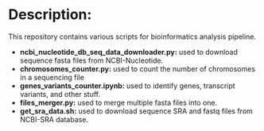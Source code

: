 # Description:

This repository contains various scripts for bioinformatics analysis pipeline.

* **ncbi_nucleotide_db_seq_data_downloader.py:** used to download sequence fasta files from NCBI-Nucleotide.
* **chromosomes_counter.py:** used to count the number of chromosomes in a sequencing file
* **genes_variants_counter.ipynb:** used to identify genes, transcript variants, and other stuff.
* **files_merger.py:** used to merge multiple fasta files into one.
* **get_sra_data.sh:** used to download sequence SRA and fastq files from NCBI-SRA database.
